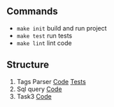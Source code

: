 ## Commands
* ``make init`` build and run project
* ``make test`` run tests
* ``make lint`` lint code

## Structure
1. Tags Parser [Code][1] [Tests][2]
2. Sql query [Code][3] 
3. Task3 [Code][4]

[1]: https://github.com/kolotov/some-task/blob/main/app/src/Task1/ParseTags.php
[2]: https://github.com/kolotov/some-task/blob/main/app/tests/Task1/ParseTagsTest.php

[3]: https://github.com/kolotov/some-task/blob/main/app/src/Task2/query.sql
[4]: https://github.com/kolotov/some-task/tree/main/app/src/Task3